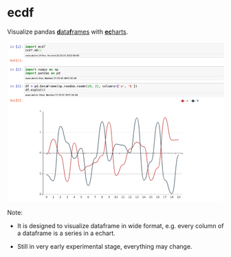# ecdf

Visualize pandas [**d**ata**f**rames](https://github.com/pandas-dev/pandas) with [**ec**harts](http://echarts.baidu.com/).

![a ecdf demo](https://raw.githubusercontent.com/kongscn/ecdf/master/doc/demo.png)


Note:

* It is designed to visualize dataframe in wide format, e.g. every column of a dataframe is a series in a echart.

*  Still in very early experimental stage, everything may change.

